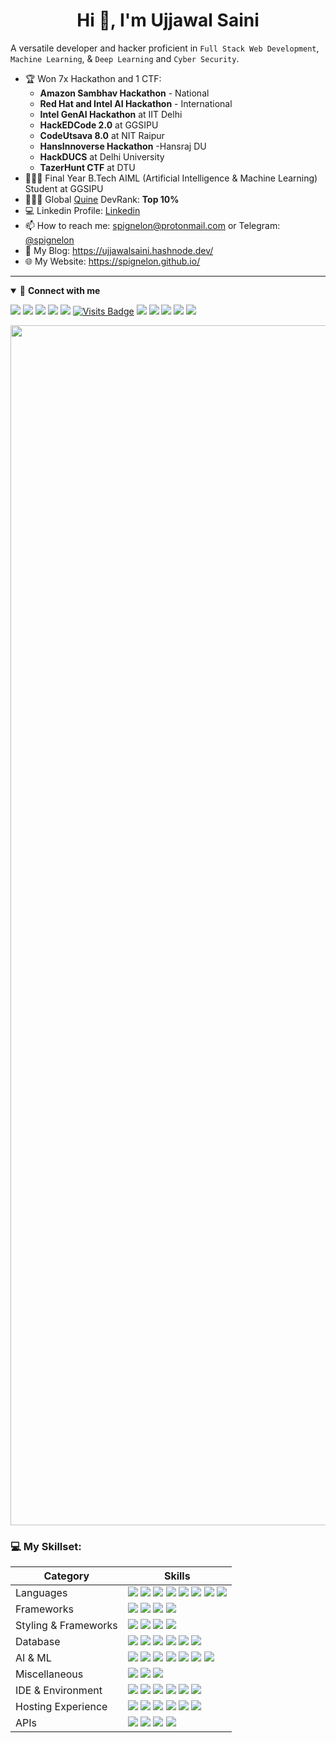 <h1 align="center">Hi 👋, I'm Ujjawal Saini</h1>

A versatile developer and hacker proficient in `Full Stack Web Development`, `Machine Learning`, & `Deep Learning` and `Cyber Security`.

- 🏆 Won 7x Hackathon and 1 CTF:
  - **Amazon Sambhav Hackathon** - National
  - **Red Hat and Intel AI Hackathon** - International
  - **Intel GenAI Hackathon** at IIT Delhi
  - **HackEDCode 2.0** at GGSIPU
  - **CodeUtsava 8.0** at NIT Raipur
  - **HansInnoverse Hackathon** -Hansraj DU
  - **HackDUCS** at Delhi University
  - **TazerHunt CTF** at DTU
- 👨🏽‍💻 Final Year B.Tech AIML (Artificial Intelligence & Machine Learning) Student at GGSIPU
- 👨🏽‍💻 Global [Quine](https://quira.sh/user/spignelon) DevRank: **Top 10%**
- 💻 Linkedin Profile: [Linkedin](https://www.linkedin.com/in/spignelon)
- 📫 How to reach me: spignelon@protonmail.com or Telegram: [@spignelon](https://t.me/spignelon)
- 📜 My Blog: https://ujjawalsaini.hashnode.dev/
- 🌐 My Website: https://spignelon.github.io/

---
<details open>
<summary>🤝 <b>Connect with me</b></summary>

<p align = "center">

[<img src="https://img.shields.io/badge/linkedin-%230077b5.svg?&style=for-the-badge&logo=linkedin&logoColor=white" />](https://www.linkedin.com/in/spignelon)
[<img src="https://img.shields.io/badge/X-%23000000.svg?&style=for-the-badge&logo=X&logoColor=white" />](https://twitter.com/spignelon) 
[<img src="https://img.shields.io/badge/Hashnode-2962FF.svg?&style=for-the-badge&logo=hashnode&logoColor=white" />](https://ujjawalsaini.hashnode.dev/)
[<img src="https://img.shields.io/badge/Mastodon-6364FF.svg?&style=for-the-badge&logo=mastodon&logoColor=white" />](https://fosstodon.org/@spignelon)
[<img src="https://img.shields.io/badge/Telegram-2CA5E0.svg?&style=for-the-badge&logo=telegram&logoColor=white" />](https://t.me/spignelon)
[![Visits Badge](https://komarev.com/ghpvc/?username=spignelon&style=for-the-badge)](https://github.com/spignelon)
[<img src="https://img.shields.io/badge/quine-Global%20DevRank%20Top%2010%25-%239fff45.svg?&style=for-the-badge&logo=quine.sh&logoColor=white" />](https://quine.sh/user/spignelon)
[<img src="https://img.shields.io/badge/LeetCode-000000.svg?&style=for-the-badge&logo=leetcode&logoColor=#d16c06" />](https://leetcode.com/u/spignelon/)
[<img src="https://img.shields.io/badge/kaggle-%231DA1F2.svg?&style=for-the-badge&logo=kaggle&logoColor=black" />](https://www.kaggle.com/spignelon)
[<img src="https://img.shields.io/badge/Hugging%20Face-FFD21E.svg?&style=for-the-badge&logo=huggingface&logoColor=000" />](https://huggingface.co/spignelon)
[<img src="https://img.shields.io/badge/Matrix-000.svg?&style=for-the-badge&logo=matrix&logoColor=fff" />](https://matrix.to/#/@spignelon:matrix.org)

</p>

</details>
  
<img src="https://www.animatedimages.org/data/media/562/animated-line-image-0184.gif" width="1920" />

<h3 align="left">💻 My Skillset:</h3>

| Category        | Skills        |
|-----------------|---------------|
| Languages       | <img src="https://img.shields.io/badge/Python-323330?style=for-the-badge&logo=python"/> <img src="https://img.shields.io/badge/C%2B%2B-00599C?style=for-the-badge&logo=c%2B%2B&logoColor=white"/> <img src="https://img.shields.io/badge/C-00599C?style=for-the-badge&logo=c&logoColor=white"/> <img src="https://img.shields.io/badge/Java-323330?style=for-the-badge&logo=openjdk&logoColor=F7DF1E"/> <img src="https://img.shields.io/badge/JavaScript-323330?style=for-the-badge&logo=javascript&logoColor=F7DF1E"/> <img src="https://img.shields.io/badge/Go-%2300ADD8?style=for-the-badge&logo=go&logoColor=F7DF1E"/> <img src="https://img.shields.io/badge/Bash-4EAA25?style=for-the-badge&logo=gnubash&logoColor=fff"/> <img src="https://img.shields.io/badge/R-%23276DC3?style=for-the-badge&logo=r&logoColor=white"/> |
| Frameworks| <img src="https://img.shields.io/badge/Django-%23092E20?style=for-the-badge&logo=django&logoColor=white"/> <img src="https://img.shields.io/badge/Django--Restful-0769AD?style=for-the-badge&logo=django-restful&logoColor=white"/> <img src="https://img.shields.io/badge/Flask-0769AD?style=for-the-badge&logo=flask&logoColor=white"/> <img src="https://img.shields.io/badge/Celery-0769AD?style=for-the-badge&logo=celery&logoColor=white"/> |
| Styling & Frameworks | <img src="https://img.shields.io/badge/CSS3-1572B6?style=for-the-badge&logo=css3&logoColor=white" /> <img src="https://img.shields.io/badge/Tailwind_CSS-38B2AC?style=for-the-badge&logo=tailwind-css&logoColor=white"/> <img src="https://img.shields.io/badge/Bootstrap-563D7C?style=for-the-badge&logo=bootstrap&logoColor=white" /> <img src="https://img.shields.io/badge/shadcn%2Fui-000?style=for-the-badge&logo=shadcnui&logoColor=fff" /> |
| Database | <img src="https://img.shields.io/badge/MongoDB-4EA94B?style=for-the-badge&logo=mongodb&logoColor=white"/> <img src="https://img.shields.io/badge/PostgreSQL-E10098?style=for-the-badge&logo=postgresql&logoColor=white" /> <img src="https://img.shields.io/badge/SQLite-%2307405e?style=for-the-badge&logo=sqlite&logoColor=white" /> <img src="https://img.shields.io/badge/MySQL-4479A1?style=for-the-badge&logo=mysql&logoColor=white"/> <img src="https://img.shields.io/badge/Redis-%23DD0031?style=for-the-badge&logo=redis&logoColor=white"/> <img src="https://img.shields.io/badge/MariaDB-003545?style=for-the-badge&logo=mariadb&logoColor=white"/> |
| AI & ML | <img src="https://img.shields.io/badge/Pandas-000000?style=for-the-badge&logo=pandas&logoColor=white"/> <img src="https://img.shields.io/badge/Numpy-000000?style=for-the-badge&logo=numpy&logoColor=white"/> <img src="https://img.shields.io/badge/Tensorflow-000000?style=for-the-badge&logo=tensorflow&logoColor=white"/> <img src="https://img.shields.io/badge/Sciket--Learn-000000?style=for-the-badge&logo=sklearn&logoColor=white"/> <img src="https://img.shields.io/badge/PyTorch-000000?style=for-the-badge&logo=pytorch&logoColor=white"/> <img src="https://img.shields.io/badge/OpenCV-000000?style=for-the-badge&logo=opencv&logoColor=white"/> <img src="https://img.shields.io/badge/Seaborn-000000?style=for-the-badge&logo=seaborn&logoColor=white"/>  | 
| Miscellaneous | <img src="https://img.shields.io/badge/GitHub-000000?style=for-the-badge&logo=github&logoColor=white"/> <img src="https://img.shields.io/badge/GIT-E44C30?style=for-the-badge&logo=git&logoColor=white"/> <img src="https://img.shields.io/badge/Linux-ffcc33?style=for-the-badge&logo=linux&logoColor=black"/> |
| IDE & Environment | <img src="https://img.shields.io/badge/VSCode-0078D4?style=for-the-badge&logo=visual%20studio%20code&logoColor=white" /> <img src="https://img.shields.io/badge/Vim-%2311AB00?style=for-the-badge&logo=vim&logoColor=white" /> <img src="https://img.shields.io/badge/JupyterNotebook-0078D4?style=for-the-badge&logo=jupyter&logoColor=white" /> <img src="https://img.shields.io/badge/replit-F26207?style=for-the-badge&logo=replit&logoColor=white" /> <img src="https://img.shields.io/badge/PyCharm-000?style=for-the-badge&logo=pycharm&logoColor=fff" /> <img src="https://img.shields.io/badge/Neovim-57A143?style=for-the-badge&logo=neovim&logoColor=fff" /> | 
| Hosting Experience        | <img src="https://img.shields.io/badge/Vercel-000000?style=for-the-badge&logo=vercel&logoColor=white"/> <img src="https://img.shields.io/badge/Netlify-00C7B7?style=for-the-badge&logo=netlify&logoColor=white"/> <img src="https://img.shields.io/badge/Render-46E3B7?style=for-the-badge&logo=render&logoColor=white"/> <img src="https://img.shields.io/badge/AWS-%23FF9900?style=for-the-badge&logo=amazon-web-services&logoColor=white"/> <img src="https://img.shields.io/badge/Digital--Ocean-131415?style=for-the-badge&logo=digitalocean&logoColor=white"/> <img src="https://img.shields.io/badge/Intel%20Cloud-00C7FD?style=for-the-badge&logo=intel&logoColor=white"/> |
| APIs | <img src="https://img.shields.io/badge/OpenAI-3333FF?style=for-the-badge&logo=OpenAI&logoColor=white" /> <img src="https://img.shields.io/badge/Postman-FF6C37?style=for-the-badge&logo=Postman&logoColor=white" />  <img src="https://img.shields.io/badge/Twilio-F22F46?style=for-the-badge&logo=Twilio&logoColor=white" /> <img src="https://img.shields.io/badge/Unsplash-000000?style=for-the-badge&logo=Unsplash&logoColor=white" />|
